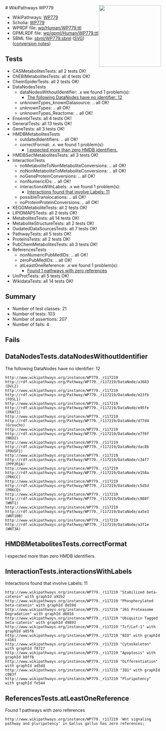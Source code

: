 <img style="float: right; width: 200px" src="../logo.png" />
# WikiPathways WP779

* WikiPathways: [WP779](https://identifiers.org/wikipathways:WP779)
* Scholia: [WP779](https://scholia.toolforge.org/wikipathways/WP779)
* WPRDF file: [wp/Human/WP779.ttl](../wp/Human/WP779.ttl)
* GPMLRDF file: [wp/gpml/Human/WP779.ttl](../wp/gpml/Human/WP779.ttl)
* SBML file: [sbml/WP779.sbml](../sbml/WP779.sbml) ([SVG](../sbml/WP779.svg)) ([conversion notes](../sbml/WP779.txt))

## Tests
* CASMetabolitesTests: all 2 tests OK!
* ChEBIMetabolitesTests: all 4 tests OK!
* ChemSpiderTests: all 2 tests OK!
* DataNodesTests
    * dataNodesWithoutIdentifier: .x we found 1 problem(s):
        * [The following DataNodes have no identifier: 12](#8792c492)
    * unknownTypes_knownDatasource: .. all OK!
    * unknownTypes: .. all OK!
    * unknownTypes_Reactome: .. all OK!
* EnsemblTests: all 4 tests OK!
* GeneralTests: all 13 tests OK!
* GeneTests: all 3 tests OK!
* HMDBMetabolitesTests
    * outdatedIdentifiers: .. all OK!
    * correctFormat: .x. we found 1 problem(s):
        * [I expected more than zero HMDB identifiers.](#ad154c1e)
* HMDBSecMetabolitesTests: all 3 tests OK!
* InteractionTests
    * noMetaboliteToNonMetaboliteConversions: .. all OK!
    * noNonMetaboliteToMetaboliteConversions: .. all OK!
    * noGeneProteinConversions: .. all OK!
    * nonNumericIDs: .. all OK!
    * interactionsWithLabels: .x we found 1 problem(s):
        * [Interactions found that involve Labels: 11](#fe97a8b9)
    * possibleTranslocations: .. all OK!
    * noProteinProteinConversions: .. all OK!
* KEGGMetaboliteTests: all 2 tests OK!
* LIPIDMAPSTests: all 2 tests OK!
* MetabolitesTests: all 14 tests OK!
* MetaboliteStructureTests: all 2 tests OK!
* OudatedDataSourcesTests: all 7 tests OK!
* PathwayTests: all 5 tests OK!
* ProteinsTests: all 2 tests OK!
* PubChemMetabolitesTests: all 3 tests OK!
* ReferencesTests
    * nonNumericPubMedIDs: .. all OK!
    * zeroPubMedIDs: .. all OK!
    * atLeastOneReference: .x we found 1 problem(s):
        * [Found 1 pathways with zero references](#35eb778e)
* UniProtTests: all 5 tests OK!
* WikidataTests: all 14 tests OK!


## Summary

* Number of test classes: 21
* Number of tests: 103
* Number of assertions: 207
* Number of fails: 4

## Fails

<a name="8792c492" />

## DataNodesTests.dataNodesWithoutIdentifier

The following DataNodes have no identifier: 12
```
http://www.wikipathways.org/instance/WP779._r117219 http://rdf.wikipathways.org/Pathway/WP779._r117219/DataNode/a3683 (DVL2)
http://www.wikipathways.org/instance/WP779._r117219 http://rdf.wikipathways.org/Pathway/WP779._r117219/DataNode/e23fb (FOSL1)
http://www.wikipathways.org/instance/WP779._r117219 http://rdf.wikipathways.org/Pathway/WP779._r117219/DataNode/e95fe (FRAT1)
http://www.wikipathways.org/instance/WP779._r117219 http://rdf.wikipathways.org/Pathway/WP779._r117219/DataNode/d77d4 (Groucho)
http://www.wikipathways.org/instance/WP779._r117219 http://rdf.wikipathways.org/Pathway/WP779._r117219/DataNode/e7f0f (NKD2)
http://www.wikipathways.org/instance/WP779._r117219 http://rdf.wikipathways.org/Pathway/WP779._r117219/DataNode/dac8b (POU5F1)
http://www.wikipathways.org/instance/WP779._r117219 http://rdf.wikipathways.org/Pathway/WP779._r117219/DataNode/c34f7 (PPP2R1A)
http://www.wikipathways.org/instance/WP779._r117219 http://rdf.wikipathways.org/Pathway/WP779._r117219/DataNode/e158a (PRKCC)
http://www.wikipathways.org/instance/WP779._r117219 http://rdf.wikipathways.org/Pathway/WP779._r117219/DataNode/c5d5d (PRKCQ)
http://www.wikipathways.org/instance/WP779._r117219 http://rdf.wikipathways.org/Pathway/WP779._r117219/DataNode/c980f (WNT1)
http://www.wikipathways.org/instance/WP779._r117219 http://rdf.wikipathways.org/Pathway/WP779._r117219/DataNode/aa5e3 (WNT10B)
http://www.wikipathways.org/instance/WP779._r117219 http://rdf.wikipathways.org/Pathway/WP779._r117219/DataNode/a3f1e (WNT3A)
```

<a name="ad154c1e" />

## HMDBMetabolitesTests.correctFormat

I expected more than zero HMDB identifiers.
<a name="fe97a8b9" />

## InteractionTests.interactionsWithLabels

Interactions found that involve Labels: 11
```
http://www.wikipathways.org/instance/WP779._r117219 "Stabilized beta-catenin" with graphId a92b2
http://www.wikipathways.org/instance/WP779._r117219 "Phosphorylated beta-catenin" with graphId de59d
http://www.wikipathways.org/instance/WP779._r117219 "26S Proteasome Degradation" with graphId d8016
http://www.wikipathways.org/instance/WP779._r117219 "Ubiquitin Tagged
beta-catenin" with graphId d9893
http://www.wikipathways.org/instance/WP779._r117219 "Tcf/Lef-1" with graphId a85f6
http://www.wikipathways.org/instance/WP779._r117219 "BIO" with graphId c4161
http://www.wikipathways.org/instance/WP779._r117219 "Cytoskeleton" with graphId f8727
http://www.wikipathways.org/instance/WP779._r117219 "Apoptosis" with graphId b8ff6
http://www.wikipathways.org/instance/WP779._r117219 "Differentiation" with graphId ad5dd
http://www.wikipathways.org/instance/WP779._r117219 "IQ1" with graphId c083f
http://www.wikipathways.org/instance/WP779._r117219 "Pluripotency" with graphId fe544
```

<a name="35eb778e" />

## ReferencesTests.atLeastOneReference

Found 1 pathways with zero references
```
http://www.wikipathways.org/instance/WP779._r117219 'Wnt signaling pathway and pluripotency' in Gallus gallus has zero references; 
```

